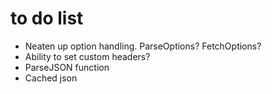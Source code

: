 # to do list
- Neaten up option handling. ParseOptions? FetchOptions? 
- Ability to set custom headers?
- ParseJSON function
- Cached json
